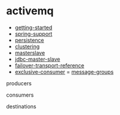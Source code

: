 # activemq

- [getting-started](http://activemq.apache.org/getting-started.html)
- [spring-support](http://activemq.apache.org/spring-support.html)
- [persistence](http://activemq.apache.org/persistence.html)
- [clustering](http://activemq.apache.org/clustering.html)
- [masterslave](http://activemq.apache.org/masterslave.html)
- [jdbc-master-slave](http://activemq.apache.org/jdbc-master-slave.html)
- [failover-transport-reference](http://activemq.apache.org/failover-transport-reference.html)
- [exclusive-consumer](http://activemq.apache.org/exclusive-consumer.html)
= [message-groups](http://activemq.apache.org/message-groups.html)

producers

consumers

destinations
